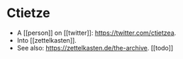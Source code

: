 # Ctietze

- A [[person]] on [[twitter]]: https://twitter.com/ctietzea.
- Into [[zettelkasten]].
- See also: https://zettelkasten.de/the-archive. [[todo]]


